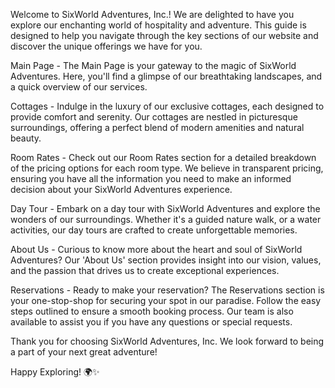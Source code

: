 Welcome to SixWorld Adventures, Inc.! We are delighted to have you explore our enchanting world of hospitality and adventure. This guide is designed to help you navigate through the key sections of our website and discover the unique offerings we have for you.

Main Page - 
The Main Page is your gateway to the magic of SixWorld Adventures. Here, you'll find a glimpse of our breathtaking landscapes, and a quick overview of our services.

Cottages - 
Indulge in the luxury of our exclusive cottages, each designed to provide comfort and serenity. Our cottages are nestled in picturesque surroundings, offering a perfect blend of modern amenities and natural beauty.

Room Rates - 
Check out our Room Rates section for a detailed breakdown of the pricing options for each room type. We believe in transparent pricing, ensuring you have all the information you need to make an informed decision about your SixWorld Adventures experience.

Day Tour - 
Embark on a day tour with SixWorld Adventures and explore the wonders of our surroundings. Whether it's a guided nature walk, or a water activities, our day tours are crafted to create unforgettable memories.

About Us - 
Curious to know more about the heart and soul of SixWorld Adventures? Our 'About Us' section provides insight into our vision, values, and the passion that drives us to create exceptional experiences.

Reservations - 
Ready to make your reservation? The Reservations section is your one-stop-shop for securing your spot in our paradise. Follow the easy steps outlined to ensure a smooth booking process. Our team is also available to assist you if you have any questions or special requests.

Thank you for choosing SixWorld Adventures, Inc. We look forward to being a part of your next great adventure!

Happy Exploring! 🌍✨
